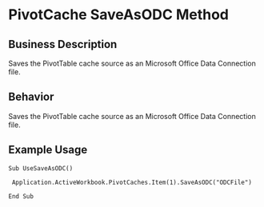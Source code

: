 # PivotCache SaveAsODC Method

## Business Description
Saves the PivotTable cache source as an Microsoft Office Data Connection file.

## Behavior
Saves the PivotTable cache source as an Microsoft Office Data Connection file.

## Example Usage
```vba
Sub UseSaveAsODC() 
 
 Application.ActiveWorkbook.PivotCaches.Item(1).SaveAsODC("ODCFile") 
 
End Sub
```